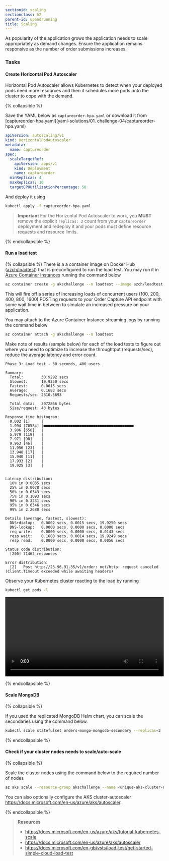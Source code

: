 ```yaml
---
sectionid: scaling
sectionclass: h2
parent-id: upandrunning
title: Scaling
---
```


As popularity of the application grows the application needs to scale appropriately as demand changes.
Ensure the application remains responsive as the number of order submissions increases.

### Tasks

#### Create Horizontal Pod Autoscaler

Horizontal Pod Autoscaler allows Kubernetes to detect when your deployed pods need more resources and then it schedules more pods onto the cluster to cope with the demand.

{% collapsible %}

Save the YAML below as `captureorder-hpa.yaml` or download it from [captureorder-hpa.yaml](yaml-solutions/01. challenge-04/captureorder-hpa.yaml)

```yaml
apiVersion: autoscaling/v1
kind: HorizontalPodAutoscaler
metadata:
  name: captureorder
spec:
  scaleTargetRef:
    apiVersion: apps/v1
    kind: Deployment
    name: captureorder
  minReplicas: 4
  maxReplicas: 10
  targetCPUUtilizationPercentage: 50
```

And deploy it using

```sh
kubectl apply -f captureorder-hpa.yaml
```

> **Important** For the Horizontal Pod Autoscaler to work, you **MUST** remove the explicit `replicas: 2` count from your `captureorder` deployment and redeploy it and your pods must define resource requests and resource limits.

{% endcollapsible %}

#### Run a load test

{% collapsible %}
There is a a container image on Docker Hub ([azch/loadtest](https://hub.docker.com/r/azch/loadtest)) that is preconfigured to run the load test. You may run it in [Azure Container Instances](https://azure.microsoft.com/en-us/services/container-instances/) running the command below

```sh
az container create -g akschallenge --n loadtest --image azch/loadtest -e SERVICE_IP=<public ip of order capture service> --restart-policy Never --no-wait
```

This will fire off a series of increasing loads of concurrent users (100, 200, 400, 800, 1600) POSTing requests to your Order Capture API endpoint with some wait time in between to simulate an increased pressure on your application.

You may attach to the Azure Container Instance streaming logs by running the command below

```sh
az container attach -g akschallenge --n loadtest
```

Make note of results (sample below) for each of the load tests to figure out where you need to optimize to increase the throughtput (requests/sec), reduce the average latency and error count.

```
Phase 3: Load test - 30 seconds, 400 users.

Summary:
  Total:        30.9292 secs
  Slowest:      19.9250 secs
  Fastest:      0.0015 secs
  Average:      0.1683 secs
  Requests/sec: 2310.5693
  
  Total data:   3072866 bytes
  Size/request: 43 bytes

Response time histogram:
  0.002 [1]     |
  1.994 [70584] |■■■■■■■■■■■■■■■■■■■■■■■■■■■■■■■■■■■■■■■■
  3.986 [558]   |
  5.979 [119]   |
  7.971 [98]    |
  9.963 [46]    |
  11.956 [23]   |
  13.948 [17]   |
  15.940 [11]   |
  17.933 [2]    |
  19.925 [3]    |


Latency distribution:
  10% in 0.0035 secs
  25% in 0.0078 secs
  50% in 0.0343 secs
  75% in 0.1093 secs
  90% in 0.3231 secs
  95% in 0.6346 secs
  99% in 2.2680 secs

Details (average, fastest, slowest):
  DNS+dialup:   0.0002 secs, 0.0015 secs, 19.9250 secs
  DNS-lookup:   0.0000 secs, 0.0000 secs, 0.0000 secs
  req write:    0.0000 secs, 0.0000 secs, 0.0143 secs
  resp wait:    0.1680 secs, 0.0014 secs, 19.9249 secs
  resp read:    0.0000 secs, 0.0000 secs, 0.0056 secs

Status code distribution:
  [200] 71462 responses

Error distribution:
  [2]   Post http://23.96.91.35/v1/order: net/http: request canceled (Client.Timeout exceeded while awaiting headers)
```

Observe your Kubernetes cluster reacting to the load by running

```sh
kubectl get pods -l
```

<video width="100%" controls>
  <source src="media/autoscale-in-action.mp4" type="video/mp4">
Your browser does not support the video tag.
</video>

{% endcollapsible %}

#### Scale MongoDB

{% collapsible %}

If you used the replicated MongoDB Helm chart, you can scale the secondaries using the command below.

```sh
kubectl scale statefulset orders-mongo-mongodb-secondary --replicas=3
```

{% endcollapsible %}

#### Check if your cluster nodes needs to scale/auto-scale

{% collapsible %}

Scale the cluster nodes using the command below to the required number of nodes

```sh
az aks scale --resource-group akschallenge --name <unique-aks-cluster-name> --node-count 4
```

You can also optionally configure the AKS cluster-autoscaler <https://docs.microsoft.com/en-us/azure/aks/autoscaler>.

{% endcollapsible %}

> **Resources**
> * <https://docs.microsoft.com/en-us/azure/aks/tutorial-kubernetes-scale>
> * <https://docs.microsoft.com/en-us/azure/aks/autoscaler>
> * <https://docs.microsoft.com/en-gb/vsts/load-test/get-started-simple-cloud-load-test>
